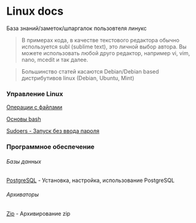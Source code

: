 # Linux docs

База знаний/заметок/шпаргалок пользовтеля линукс

> В примерах кода, в качестве текстового редактора обычно используется subl (sublime text), это личной выбор автора. Вы можете использовать любой друго редактор, например vi, vim, nano, mcedit и так далее.

> Большинство статей касаются Debian/Debian based дистрибутивов linux (Debian, Ubuntu, Mint)

### Управление Linux

[Операции с файлами](docs/file-operations.md)

[Основы bash](docs/bash.md)

[Sudoers - Запуск без ввода пароля](docs/sudoers.md)



### Программное обеспечение

###### Базы данных

[PostgreSQL](docs/postgre-sql-install.md) - Установка, настройка, использование PostgreSQL

###### Архиваторы

[Zip](docs/zip.md) - Архивирование zip
